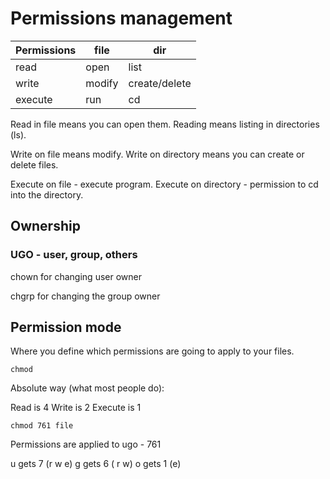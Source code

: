 # Permissions management

Permissions  | file           | dir
------------ | -------------- | -----------
read         | open           | list
write        | modify         | create/delete
execute      | run            | cd


Read in file means you can open them.
Reading means listing in directories (ls).

Write on file means modify.
Write on directory means you can create or delete files.

Execute on file - execute program.
Execute on directory - permission to cd into the directory.

## Ownership

### UGO - user, group, others

chown for changing user owner

chgrp for changing the group owner

## Permission mode

Where you define which permissions are going to apply to your files.

	chmod

Absolute way (what most people do):

Read is 4
Write is 2
Execute is 1

	chmod 761 file

Permissions are applied to ugo - 761

u gets 7 (r w e)
g gets 6 ( r w)
o gets 1 (e)




